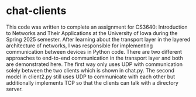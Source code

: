 # chat-clients

This code was written to complete an assignment for CS3640: Introduction to Networks and 
Their Applications at the University of Iowa during the Spring 2025 semester. After learning
about the transport layer in the layered architecture of networks, I was responsible for 
implementing communication between devices in Python code. There are two different 
approaches to end-to-end communication in the transport layer and both are demonstrated here.
The first way only uses UDP with communication solely between the two clients which is shown in chat.py. 
The second model in client2.py still uses UDP to communicate with each other but additionally 
implements TCP so that the clients can talk with a directory server. 
